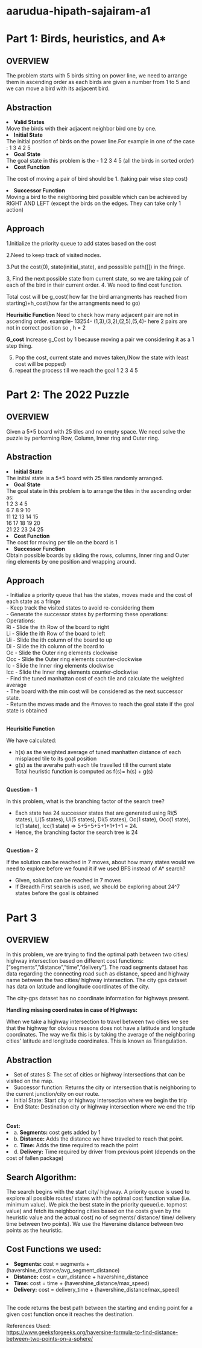 # aarudua-hipath-sajairam-a1

<h1>Part 1: Birds, heuristics, and A* </h1>

<h2> OVERVIEW </h2>

The problem starts with 5 birds sitting on power line, we need to arrange them in ascending order as each birds are given a  number from 1 to 5 and we can move a bird with its adjacent bird. 


<h2> Abstraction </h2>

<li><b> Valid States </b ></li>
Move the birds with their adjacent neighbor bird one by one.

<li><b> Initial State </b></li>
The initial position of birds on the power line.For example in one of the case : 1 3 4 2 5

<li><b> Goal State</b></li>
The goal state in this problem is the - 1 2 3 4 5 (all the birds in sorted order)

<li><b> Cost Function</b></li>

The cost of moving a pair of bird should be 1. (taking pair wise step cost)

<li><b>Successor Function </b></li>
Moving a bird to the neighboring bird possible which can be achieved by RIGHT AND LEFT (except the birds on the edges. They can take only 1 action)


<h2>Approach</h2>
1.Initialize the priority queue to add states based on the cost

2.Need to keep track of visited nodes.

3.Put the cost(0), state(initial_state), and posssible path([]) in the fringe.

3, Find the next possible state from  current state, so we are taking pair of each of the bird in their current order.
4. We need to find cost function.

Total cost will be g_cost( how far the bird arrangments has reached from starting)+h_cost(how far the arrangments need to go)

<b>Heurisitic Function</b>
Need to check how many adjacent pair are not in ascending order.
 example- 13254- (1,3),(3,2),(2,5),(5,4)- here 2 pairs are not in correct position so , h = 2

<b>G_cost</b>
Increase g_Cost by 1 because moving a pair we considering it as a 1 step thing.

5. Pop the cost, current state and moves taken,(Now the state with least cost will be popped)
6. repeat the process till we reach the goal  1 2 3 4 5

<h1>Part 2: The 2022 Puzzle </h1>

<h2> OVERVIEW </h2>

Given a 5*5 board with 25 tiles and no empty space. We need solve the puzzle by performing Row, Column, Inner ring and Outer ring.


<h2> Abstraction </h2>

<li><b> Initial State </b></li>
The initial state is a 5*5 board with 25 tiles randomly arranged.

<li><b> Goal State</b></li>
The goal state in this problem is to arrange the tiles in the ascending order as:</br>
1  2  3  4  5</br>
6  7  8  9  10</br>
11 12 13 14 15</br>
16 17 18 19 20</br>
21 22 23 24 25</br>

<li><b> Cost Function</b></li>
The cost for moving per tile on the board is 1

<li><b>Successor Function </b></li>
Obtain possible boards by sliding the rows, columns, Inner ring and Outer ring elements by one position and wrapping around.



<h2>Approach</h2>
- Initialize a priority queue that has the states, moves made and the cost of each state as a fringe</br>
- Keep track the visited states to avoid re-considering them</br>
- Generate the successor states by performing these operations:</br>
    Operations:</br>
    Ri - Slide the ith Row of the board to right</br>
    Li - Slide the ith Row of the board to left</br>
    Ui - Slide the ith column of the board to up</br>
    Di - Slide the ith column of the board to </br>
    Oc - Slide the Outer ring elements clockwise</br>
    Occ - Slide the Outer ring elements counter-clockwise</br>
    Ic - Slide the Inner ring elements clockwise</br>
    Icc - Slide the Inner ring elements counter-clockwise</br>
- Find the tuned manhattan cost of each tile and calculate the weighted average</br>
- The board with the min cost will be considered as the next successor state. </br>
- Return the moves made and the #moves to reach the goal state if the goal state is obtained </br></br>


<b>Heurisitic Function</b>

We have calculated: </br>
- h(s) as the weighted average of tuned manhatten distance of each misplaced tile to its goal position</br>
- g(s) as the averahe path each tile travelled till the current state</br>
Total heuristic function is computed as f(s)= h(s) + g(s)</br></br>

<b>Question - 1</b>

In this problem, what is the branching factor of the search tree?</br>
- Each state has 24 successor states that are generated using Ri(5 states), Li(5 states), Ui(5 states), Di(5 states), Oc(1 state), Occ(1 state), Ic(1 state), Icc(1 state) => 5+5+5+5+1+1+1+1 = 24. </br>
- Hence, the branching factor the search tree is 24</br></br>

<b>Question - 2</b></br>

If the solution can be reached in 7 moves, about how many states would we need to explore before we found it if we used BFS instead of A* search? </br>
- Given, solution can be reached in 7 moves</br>
- If Breadth First search is used, we should be exploring about 24^7 states before the goal is obtained</br>


<h1>Part 3</h1>

<h2> OVERVIEW </h2>

In this problem, we are trying to find the optimal path between two cities/ highway intersection based on different cost functions:
[“segments”,”distance”,”time”,”delivery”]. The road segments dataset has data regarding the connecting road such as distance, speed and highway name between the two cities/ highway intersection. The city gps dataset has data on latitude and longitude coordinates of the city.  

The city-gps dataset has no coordinate information for highways present.

<b>Handling missing coordinates in case of Highways:</b>

When we take a highway intersection to travel between two cities we see that the highway for obvious reasons does not have a latitude and longitude coordinates. The way we fix this is by taking the average of the neighboring cities' latitude and longitude coordinates. This is known as Triangulation. 

<h2>Abstraction</h2>
<li> Set of states S: The set of cities or highway intersections that can be visited on the map.</li>
<li> Successor function: Returns the city or intersection that is neighboring to the current junction/city on our route.</li>
<li> Initial State: Start city or highway intersection where we begin the trip</li>
<li> End State: Destination city or highway intersection where we end the trip</li><br/>
<br/>
<b> Cost: </b> 
<li>a. <b> Segments:</b> cost gets added by 1 </li>
<li>b. <b> Distance:</b> Adds the distance we have traveled to reach that point. </li>
<li>c. <b> Time:</b> Adds the time required to reach the point </li>
<li>d. <b> Delivery:</b> Time required by driver from previous point (depends on the cost of fallen package)</li>


 <h2>Search Algorithm:</h2>
The search begins with the start city/ highway. A priority queue is used to explore all possible routes/ states with the optimal cost function value (i.e. minimum value). We pick the best state in the priority queue(i.e. topmost value) and fetch its neighboring cities based on the costs given by the heuristic value and the actual cost( no of segments/ distance/ time/ delivery time between two points). We use the Haversine distance between two points as the heuristic. 



 <h2>Cost Functions we used: </h2> 

<li><b> Segments:</b> cost = segments + (havershine_distance/avg_segment_distance)</li>
<li><b> Distance:</b> cost = curr_distance + havershine_distance</li>
<li><b> Time:</b> cost = time + (havershine_distance/max_speed)</li>
<li><b> Delivery:</b> cost = delivery_time + (havershine_distance/max_speed)</li>
<br/>

The code returns the best path between the starting and ending point for a given cost function once it reaches the destination. 

References Used:<br/>
https://www.geeksforgeeks.org/haversine-formula-to-find-distance-between-two-points-on-a-sphere/
